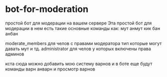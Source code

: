# bot-for-moderation
простой бот для модерации на вашем сервере
Эта простой бот для модерации в нем есть такие основные команды как:
мут
анмут
кик
бан
анбан

moderate_members для челов с правами модератора тип которые могут давать мут и тд.
administrator для челов у которых включены права админов 

кста сюда можно добавить мою систему варнов и в боте еще будут команды варн анварн и просмотр варнов 
